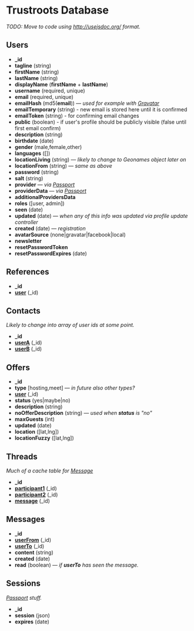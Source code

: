 # Trustroots Database

_TODO: Move to code using http://usejsdoc.org/ format._

## Users
- **_id**
- **tagline** (string)
- **firstName** (string)
- **lastName** (string)
- **displayName** (**firstName** + **lastName**)
- **username** (required, unique)
- **email** (required, unique)
- **emailHash** (md5(**email**)) — *used for example with [Gravatar](http://en.gravatar.com/)*
- **emailTemporary** (string) - new email is stored here until it is confirmed
- **emailToken** (string) - for confirming email changes
- **public** (boolean) - if user's profile should be publicly visible (false until first email confirm)
- **description** (string)
- **birthdate** (date)
- **gender** (male,female,other)
- **languages** ([])
- **locationLiving** (string) — *likely to change to Geonames object later on*
- **locationFrom** (string) — *same as above*
- **password** (string)
- **salt** (string)
- **provider** — *via [Passport](http://passportjs.org/)*
- **providerData** — *via [Passport](http://passportjs.org/)*
- **additionalProvidersData**
- **roles** ([user, admin])
- **seen** (date)
- **updated** (date) — _when any of this info was updated via profile update controller_
- **created** (date) — _registration_
- **avatarSource** (none|gravatar|facebook|local)
- **newsletter**
- **resetPasswordToken**
- **resetPasswordExpires** (date)

## References
- **_id**
- **[user](#users)** (_id)

## Contacts
_Likely to change into array of user ids at some point._
- **_id**
- **[userA](#users)** (_id)
- **[userB](#users)** (_id)

## Offers
- **_id**
- **type** [hosting,meet] — _in future also other types?_
- **[user](#users)** (_id)
- **status** (yes|maybe|no)
- **description** (string)
- **noOfferDescription** (string) — _used when **status** is "no"_
- **maxGuests** (int)
- **updated** (date)
- **location** ([lat,lng])
- **locationFuzzy** ([lat,lng])

## Threads
_Much of a cache table for [Message](#messages)_
- **_id**
- **[participant1](#users)** (_id)
- **[participant2](#users)** (_id)
- **[message](#messages)** (_id)

## Messages
- **_id**
- **[userFrom](#users)** (_id)
- **[userTo](#users)** (_id)
- **content** (string)
- **created** (date)
- **read** (boolean) — _if **userTo** has seen the message._

## Sessions
_[Passport](http://passportjs.org/) stuff._
- **_id**
- **session** (json)
- **expires** (date)
